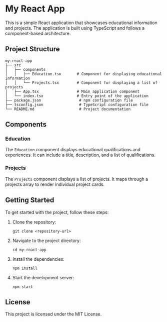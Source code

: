# My React App

This is a simple React application that showcases educational information and projects. The application is built using TypeScript and follows a component-based architecture.

## Project Structure

```
my-react-app
├── src
│   ├── components
│   │   ├── Education.tsx       # Component for displaying educational information
│   │   └── Projects.tsx        # Component for displaying a list of projects
│   ├── App.tsx                 # Main application component
│   └── index.tsx               # Entry point of the application
├── package.json                 # npm configuration file
├── tsconfig.json                # TypeScript configuration file
└── README.md                    # Project documentation
```

## Components

### Education

The `Education` component displays educational qualifications and experiences. It can include a title, description, and a list of qualifications.

### Projects

The `Projects` component displays a list of projects. It maps through a projects array to render individual project cards.

## Getting Started

To get started with the project, follow these steps:

1. Clone the repository:
   ```
   git clone <repository-url>
   ```

2. Navigate to the project directory:
   ```
   cd my-react-app
   ```

3. Install the dependencies:
   ```
   npm install
   ```

4. Start the development server:
   ```
   npm start
   ```

## License

This project is licensed under the MIT License.
